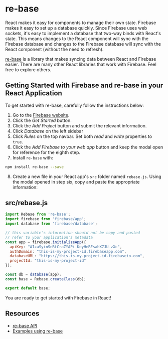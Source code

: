 # re-base
React makes it easy for components to manage their own state.
Firebase makes it easy to set up a database quickly.
Since Firebase uses web sockets, it's easy to implement a database that two-way binds with React's state.
This means changes to the React component will sync with the Firebase database and
changes to the Firebase database will sync with the React component (without the need to refresh).

[re-base](https://github.com/tylermcginnis/re-base) is a library that makes syncing data
between React and Firebase easier.  There are many other React libraries that work with Firebase.
Feel free to explore others.

## Getting Started with Firebase and re-base in your React Application
To get started with re-base, carefully follow the instructions below:
1. Go to the [Firebase website](https://firebase.google.com/).
2. Click the *Get Started* button.
3. Click the *Add Project* button and submit the relevant information.
4. Click *Database* on the left sidebar
5. Click *Rules* on the top navbar.  Set both *read* and *write* properties to `true`.
6. Click the *Add Firebase to your web app* button and keep the modal open for reference for the eighth step.
7. Install `re-base` with:
```bash
npm install re-base --save
```
8. Create a new file in your React app's `src` folder named `rebase.js`.
Using the modal opened in step six, copy and paste the appropriate information:
## src/rebase.js

```js
import Rebase from 're-base';
import firebase from 'firebase/app';
import database from 'firebase/database';

// this variable's information should not be copy and pasted
// refer to your application's metadata
const app = firebase.initializeApp({
  apiKey: "AIzaSyinSeRtCraZYAPi-KeyHeREsahX7JU-zXc",
  authDomain: "this-is-my-project-id.firebaseapp.com",
  databaseURL: "https://this-is-my-project-id.firebaseio.com",
  projectId: "this-is-my-project-id"
});

const db = database(app);
const base = Rebase.createClass(db);

export default base;
```

You are ready to get started with Firebase in React!

## Resources
* [re-base API](https://github.com/tylermcginnis/re-base)
* [Examples using re-base](https://github.com/tylermcginnis/re-base/tree/master/examples)
